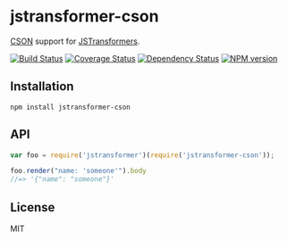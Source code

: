 # jstransformer-cson

[CSON](https://github.com/bevry/cson) support for [JSTransformers](http://github.com/jstransformers/jstransformer   ).

[![Build Status](https://img.shields.io/travis/jstransformers/jstransformer-cson/master.svg)](https://travis-ci.org/jstransformers/jstransformer-cson)
[![Coverage Status](https://img.shields.io/codecov/c/github/jstransformers/jstransformer-cson/master.svg)](https://codecov.io/gh/jstransformers/jstransformer-cson)
[![Dependency Status](https://img.shields.io/david/jstransformers/jstransformer-cson/master.svg)](http://david-dm.org/jstransformers/jstransformer-cson)
[![NPM version](https://img.shields.io/npm/v/jstransformer-cson.svg)](https://www.npmjs.org/package/jstransformer-cson)

## Installation

    npm install jstransformer-cson

## API

```js
var foo = require('jstransformer')(require('jstransformer-cson'));

foo.render("name: 'someone'").body
//=> '{"name": "someone"}'
```

## License

  MIT
